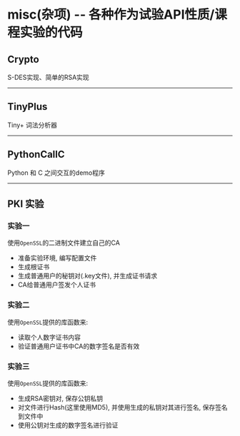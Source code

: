 misc(杂项) -- 各种作为试验API性质/课程实验的代码
====

## Crypto
S-DES实现、简单的RSA实现

* * *

## TinyPlus
Tiny+ 词法分析器

* * *

## PythonCallC
Python 和 C 之间交互的demo程序

* * *

## PKI 实验

### 实验一
使用`OpenSSL`的二进制文件建立自己的CA  

* 准备实验环境, 编写配置文件
* 生成根证书
* 生成普通用户的秘钥对(.key文件), 并生成证书请求
* CA给普通用户签发个人证书

### 实验二
使用`OpenSSL`提供的库函数来:

* 读取个人数字证书内容
* 验证普通用户证书中CA的数字签名是否有效

### 实验三
使用`OpenSSL`提供的库函数来:

* 生成RSA密钥对, 保存公钥私钥
* 对文件进行Hash(这里使用MD5), 并使用生成的私钥对其进行签名, 保存签名到文件中
* 使用公钥对生成的数字签名进行验证
